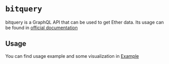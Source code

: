 # `bitquery`

bitquery is a GraphQL API that can be used to get Ether data. Its usage can be found in [official documentation](https://graphql.bitquery.io/)

## Usage

You can find usage example and some visualization in [Example](../examples/bitquery.ipynb)

